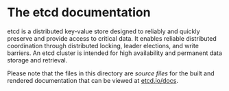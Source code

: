 # The etcd documentation

etcd is a distributed key-value store designed to reliably and quickly preserve and provide access to critical data. It enables reliable distributed coordination through distributed locking, leader elections, and write barriers. An etcd cluster is intended for high availability and permanent data storage and retrieval.

Please note that the files in this directory are *source files* for the built and rendered documentation that can be viewed at [etcd.io/docs](https://etcd.io/docs).